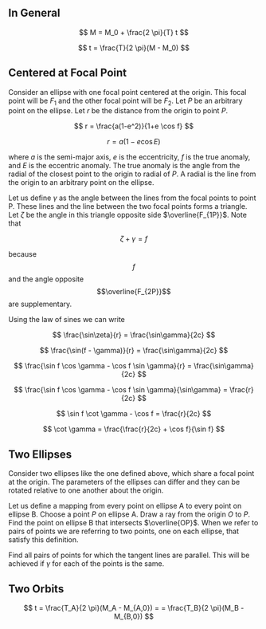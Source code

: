 ## In General

$$
M = M_0 + \frac{2 \pi}{T} t
$$

$$
t = \frac{T}{2 \pi}(M - M_0)
$$

## Centered at Focal Point

Consider an ellipse with one focal point centered at the origin.
This focal point will be $F_1$ and the other focal point will be $F_2$.
Let $P$ be an arbitrary point on the ellipse.
Let $r$ be the distance from the origin to point $P$.

$$
r = \frac{a(1-e^2)}{1+e \cos f}
$$

$$
r = a(1 - e \cos E)
$$

where $a$ is the semi-major axis, $e$ is the eccentricity, $f$ is the true anomaly, and $E$ is the eccentric anomaly.
The true anomaly is the angle from the radial of the closest point to the origin to radial of $P$.
A radial is the line from the origin to an arbitrary point on the ellipse.

Let us define $\gamma$ as the angle between the lines from the focal points to point P.
These lines and the line between the two focal points forms a triangle.
Let $\zeta$ be the angle in this triangle opposite side $\overline{F_{1P}}$.
Note that

$$
\zeta + \gamma = f
$$

because $$f$$ and the angle opposite $$\overline{F_{2P}}$$ are supplementary.

Using the law of sines we can write


$$
\frac{\sin\zeta}{r} = \frac{\sin\gamma}{2c}
$$



$$
\frac{\sin(f - \gamma)}{r} = \frac{\sin\gamma}{2c}
$$

$$
\frac{\sin f \cos \gamma - \cos f \sin \gamma}{r} = \frac{\sin\gamma}{2c}
$$

$$
\frac{\sin f \cos \gamma - \cos f \sin \gamma}{\sin\gamma} = \frac{r}{2c}
$$

$$
\sin f \cot \gamma - \cos f = \frac{r}{2c}
$$

$$
\cot \gamma = \frac{\frac{r}{2c} + \cos f}{\sin f}
$$

## Two Ellipses

Consider two ellipses like the one defined above, which share a focal point at the origin.
The parameters of the ellipses can differ and they can be rotated relative to one another about the origin.

Let us define a mapping from every point on ellipse A to every point on ellipse B.
Choose a point $P$ on ellipse A. Draw a ray from the origin $O$ to $P$.
Find the point on ellipse B that intersects $\overline{OP}$.
When we refer to pairs of points we are referring to two points, one on each ellipse, that satisfy this definition.

Find all pairs of points for which the tangent lines are parallel.
This will be achieved if $\gamma$ for each of the points is the same.

## Two Orbits

$$
t = \frac{T_A}{2 \pi}(M_A - M_{A,0}) = = \frac{T_B}{2 \pi}(M_B - M_{B,0})
$$

